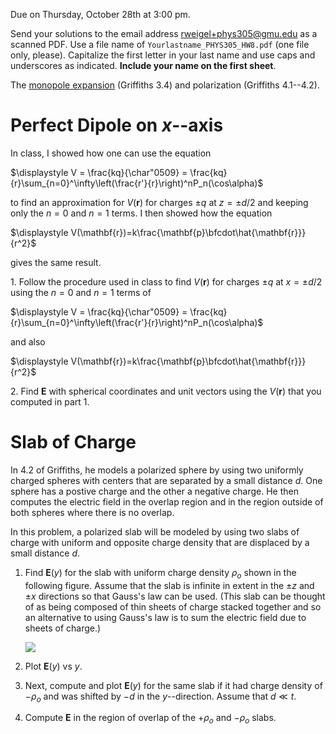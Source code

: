 Due on Thursday, October 28th at 3:00 pm.

Send your solutions to the email address rweigel+phys305@gmu.edu as a scanned PDF. Use a file name of `Yourlastname_PHYS305_HW8.pdf` (one file only, please). Capitalize the first letter in your last name and use caps and underscores as indicated. **Include your name on the first sheet**.

The [monopole expansion](monopole_expansion.html) (Griffiths 3.4) and polarization (Griffiths 4.1--4.2).

# Perfect Dipole on $x$--axis

In class, I showed how one can use the equation

$\displaystyle V = \frac{kq}{\char"0509} = \frac{kq}{r}\sum_{n=0}^\infty\left(\frac{r'}{r}\right)^nP_n(\cos\alpha)$

to find an approximation for $V(\mathbf{r})$ for charges $\pm q$ at $z=\pm d/2$ and keeping only the $n=0$ and $n=1$ terms. I then showed how the equation

$\displaystyle V(\mathbf{r})=k\frac{\mathbf{p}\bfcdot\hat{\mathbf{r}}}{r^2}$

gives the same result.

1\. Follow the procedure used in class to find $V(\mathbf{r})$ for charges $\pm q$ at $x=\pm d/2$ using the $n=0$ and $n=1$ terms of

$\displaystyle V = \frac{kq}{\char"0509} = \frac{kq}{r}\sum_{n=0}^\infty\left(\frac{r'}{r}\right)^nP_n(\cos\alpha)$

and also

$\displaystyle V(\mathbf{r})=k\frac{\mathbf{p}\bfcdot\hat{\mathbf{r}}}{r^2}$

2\. Find $\mathbf{E}$ with spherical coordinates and unit vectors using the $V(\mathbf{r})$ that you computed in part 1.

# Slab of Charge

In 4.2 of Griffiths, he models a polarized sphere by using two uniformly charged spheres with centers that are separated by a small distance $d$. One sphere has a postive charge and the other a negative charge. He then computes the electric field in the overlap region and in the region outside of both spheres where there is no overlap.

In this problem, a polarized slab will be modeled by using two slabs of charge with uniform and opposite charge density that are displaced by a small distance $d$.

1. Find $\mathbf{E}(y)$ for the slab with uniform charge density $\rho_o$ shown in the following figure. Assume that the slab is infinite in extent in the $\pm z$ and $\pm x$ directions so that Gauss's law can be used. (This slab can be thought of as being composed of thin sheets of charge stacked together and so an alternative to using Gauss's law is to sum the electric field due to sheets of charge.)

   <img src="figures/Gausss_Law_Uniform_Slab.svg"/>

2. Plot $\mathbf{E}(y)$ vs $y$.

3. Next, compute and plot $\mathbf{E}(y)$ for the same slab if it had charge density of $-\rho_o$ and was shifted by $-d$ in the $y$--direction. Assume that $d\ll t$.

4. Compute $\mathbf{E}$ in the region of overlap of the $+\rho_o$ and $-\rho_o$ slabs.

